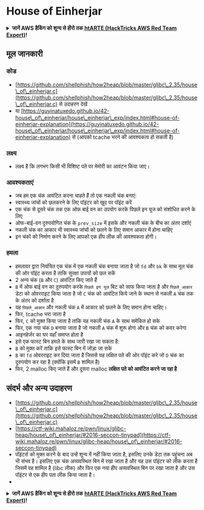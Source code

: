 # House of Einherjar

<details>

<summary><strong>जानें AWS हैकिंग को शून्य से हीरो तक</strong> <a href="https://training.hacktricks.xyz/courses/arte"><strong>htARTE (HackTricks AWS Red Team Expert)</strong></a><strong>!</strong></summary>

HackTricks का समर्थन करने के अन्य तरीके:

* अगर आप अपनी **कंपनी का विज्ञापन HackTricks में देखना चाहते हैं** या **HackTricks को PDF में डाउनलोड करना चाहते हैं** तो [**सब्सक्रिप्शन प्लान्स देखें**](https://github.com/sponsors/carlospolop)!
* [**आधिकारिक PEASS और HackTricks स्वैग**](https://peass.creator-spring.com) प्राप्त करें
* हमारा विशेष संग्रह [**NFTs**](https://opensea.io/collection/the-peass-family) की खोज करें, [**The PEASS Family**](https://opensea.io/collection/the-peass-family)
* **शामिल हों** 💬 [**डिस्कॉर्ड समूह**](https://discord.gg/hRep4RUj7f) या [**टेलीग्राम समूह**](https://t.me/peass) या हमें **ट्विटर** पर **फॉलो** करें 🐦 [**@hacktricks\_live**](https://twitter.com/hacktricks\_live)**.**
* **हैकिंग ट्रिक्स साझा करें** द्वारा PRs सबमिट करके [**HackTricks**](https://github.com/carlospolop/hacktricks) और [**HackTricks Cloud**](https://github.com/carlospolop/hacktricks-cloud) github repos में।

</details>

## मूल जानकारी

### कोड

* [https://github.com/shellphish/how2heap/blob/master/glibc\_2.35/house\_of\_einherjar.c](https://github.com/shellphish/how2heap/blob/master/glibc\_2.35/house\_of\_einherjar.c) से उदाहरण देखें
* या [https://guyinatuxedo.github.io/42-house\_of\_einherjar/house\_einherjar\_exp/index.html#house-of-einherjar-explanation](https://guyinatuxedo.github.io/42-house\_of\_einherjar/house\_einherjar\_exp/index.html#house-of-einherjar-explanation) से (आपको tcache भरने की आवश्यकता हो सकती है)

### लक्ष्य

* लक्ष्य है कि लगभग किसी भी विशिष्ट पते पर मेमोरी का आवंटन किया जाए।

### आवश्यकताएं

* जब हम एक चंक आवंटित करना चाहते हैं तो एक नकली चंक बनाएं:
* स्वास्थ्य जांचों को छलकरने के लिए पॉइंटर को खुद पर पॉइंट करें
* एक चंक से दूसरे चंक तक एक ओफ बाई वन का उपयोग करके पिछले इन यूज को संशोधित करने के लिए
* ओफ-बाई-वन दुरुपयोगित चंक के `prev_size` में इसके और नकली चंक के बीच का अंतर दर्शाएं
* नकली चंक का आकार भी स्वास्थ्य जांचों को छलने के लिए समान आकार में होना चाहिए
* इन चंकों को निर्माण करने के लिए आपको एक हीप लीक की आवश्यकता होगी।

### हमला

* हमलावर द्वारा नियंत्रित एक चंक में एक नकली चंक बनाया जाता है जो `fd` और `bk` के साथ मूल चंक की ओर पॉइंट करता है ताकि सुरक्षा उपायों को छल सकें
* 2 अन्य चंक (`B` और `C`) आवंटित किए जाते हैं
* `B` में ओफ बाई वन का दुरुपयोग करके `पिछले इन यूज` बिट को साफ किया जाता है और `पिछले_आकार` डेटा को ओवरराइट किया जाता है जो `C` चंक को आवंटित किये जाने के स्थान से नकली `A` चंक तक के अंतर को दर्शाता है
* यह `पिछले_आकार` और नकली चंक `A` में आकार को छलने के लिए समान होना चाहिए।
* फिर, tcache भरा जाता है
* फिर, `C` को मुक्त किया जाता है ताकि यह नकली चंक `A` के साथ समेकित हो सके
* फिर, एक नया चंक `D` बनाया जाता है जो नकली `A` चंक में शुरू होगा और `B` चंक को कवर करेगा
* आइनहेर्जर का घर यहाँ समाप्त होता है
* इसे एक फास्ट बिन हमले के साथ जारी रखा जा सकता है:
* `B` को मुक्त करें ताकि इसे फास्ट बिन में जोड़ा जा सके
* `B` का `fd` ओवरराइट कर दिया जाता है जिससे यह लक्षित पते की ओर पॉइंट करे जो `D` चंक का दुरुपयोग कर रहा है (क्योंकि इसमें `B` शामिल है)&#x20;
* फिर, 2 malloc किए जाते हैं और दूसरा malloc **लक्षित पते को आवंटित करने जा रहा है**

## संदर्भ और अन्य उदाहरण

* [https://github.com/shellphish/how2heap/blob/master/glibc\_2.35/house\_of\_einherjar.c](https://github.com/shellphish/how2heap/blob/master/glibc\_2.35/house\_of\_einherjar.c)
* [https://ctf-wiki.mahaloz.re/pwn/linux/glibc-heap/house\_of\_einherjar/#2016-seccon-tinypad](https://ctf-wiki.mahaloz.re/pwn/linux/glibc-heap/house\_of\_einherjar/#2016-seccon-tinypad)
* पॉइंटर्स को मुक्त करने के बाद उन्हें शून्य में नहीं किया जाता है, इसलिए उनके डेटा तक पहुंचना अब भी संभव है। इसलिए एक चंक अव्यवस्थित बिन में रखा जाता है और यह उस पॉइंटर को लीक करता है जिसमें वह शामिल है (libc लीक) और फिर एक नया हीप अव्यवस्थित बिन पर रखा जाता है और उस पॉइंटर से एक हीप पता लीक किया जाता है।
*

<details>

<summary><strong>जानें AWS हैकिंग को शून्य से हीरो तक</strong> <a href="https://training.hacktricks.xyz/courses/arte"><strong>htARTE (HackTricks AWS Red Team Expert)</strong></a><strong>!</strong></summary>

HackTricks का समर्थन करने के अन्य तरीके:

* अगर आप अपनी **कंपनी का विज्ञापन HackTricks में देखना चाहते हैं** या **HackTricks को PDF में डाउनलोड करना चाहते हैं** तो [**सब्सक्रिप्शन प्लान्स देखें**](https://github.com/sponsors/carlospolop)!
* [**आधिकारिक PEASS और HackTricks स्वैग**](https://peass.creator-spring.com) प्राप्त करें
* हमारा विशेष संग्रह [**NFTs**](https://opensea.io/collection/the-peass-family) की खोज करें, [**The PEASS Family**](https://opensea.io/collection/the-peass-family)
* **शामिल हों** 💬 [**डिस्कॉर्ड समूह**](https://discord.gg/hRep4RUj7f) या [**टेलीग्राम समूह**](https://t.me/peass) या हमें **ट्विटर** पर **फॉलो** करें 🐦 [**@hacktricks\_live**](https://twitter.com/hacktricks\_live)**.**
* **हैकिंग ट्रिक्स साझा करें** द्वारा PRs सबमिट करके [**HackTricks**](https://github.com/carlospolop/hacktricks) और [**HackTricks Cloud**](https://github.com/carlospolop/hacktricks-cloud) github repos में।

</details>
